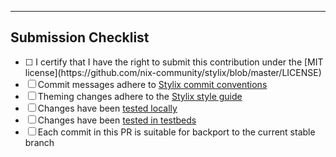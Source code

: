 

<!-- Describe your PR above, following Stylix commit conventions. -->

---

## Submission Checklist

<!--
Unless otherwise specified, the following checkboxes are not mandatory, but
drastically accelerate the reviewing and merging process of this PR.
-->
- [ ] <!-- MANDATORY --> I certify that I have the right to submit this contribution under the [MIT license](https://github.com/nix-community/stylix/blob/master/LICENSE)
- [ ] Commit messages adhere to [Stylix commit conventions](https://nix-community.github.io/stylix/commit_convention.html)
- [ ] Theming changes adhere to the [Stylix style guide](https://nix-community.github.io/stylix/styling.html)
- [ ] Changes have been [tested locally](https://nix-community.github.io/stylix/modules.html#development-setup)
- [ ] Changes have been [tested in testbeds](https://nix-community.github.io/stylix/testbeds.html)
- [ ] Each commit in this PR is suitable for backport to the current stable branch
